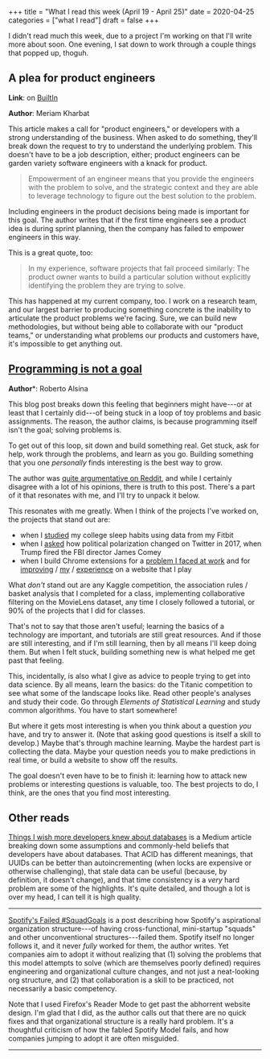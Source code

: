 +++
title = "What I read this week (April 19 - April 25)"
date = 2020-04-25
categories = ["what I read"]
draft = false
+++

I didn't read much this week, due to a project I'm working on that I'll write more about soon. One evening, I sat down to work through a couple things that popped up, thoguh.

<!--more-->

## A plea for product engineers
**Link**: on [BuiltIn](https://builtin.com/software-engineering-perspectives/product-engineers)

**Author**: Meriam Kharbat

This article makes a call for "product engineers," or developers with a strong understanding of the business. When asked to do something, they'll break down the request to try to understand the underlying problem. This doesn't have to be a job description, either; product engineers can be garden variety software engineers with a knack for product.

> Empowerment of an engineer means that you provide the engineers with the problem to solve, and the strategic context and they are able to leverage technology to figure out the best solution to the problem.

Including engineers in the product decisions being made is important for this goal. The author writes that if the first time engineers see a product idea is during sprint planning, then the company has failed to empower engineers in this way.

This is a great quote, too:

> In my experience, software projects that fail proceed similarly: The product owner wants to build a particular solution without explicitly identifying the problem they are trying to solve.

This has happened at my current company, too. I work on a research team, and our largest barrier to producing something concrete is the inability to articulate the product problems we're facing. Sure, we can build new methodologies, but without being able to collaborate with our "product teams," or understanding what problems our products and customers have, it's impossible to get anything out.


## [Programming is not a goal](http://ralsina.me/weblog/posts/programming-is-not-a-goal.html)
**Author***: Roberto Alsina

This blog post breaks down this feeling that beginners might have---or at least that I certainly did---of being stuck in a loop of toy problems and basic assignments. The reason, the author claims, is because programming itself isn't the goal; solving problems is.

To get out of this loop, sit down and build something real. Get stuck, ask for help, work through the problems, and learn as you go. Building something that you one *personally* finds interesting is the best way to grow.

The author was [quite argumentative on Reddit](https://old.reddit.com/r/programming/comments/g7bdzo/programming_is_not_a_goal/), and while I certainly disagree with a lot of his opinions, there is truth to this post. There's a part of it that resonates with me, and I'll try to unpack it below.

This resonates with me greatly. When I think of the projects I've worked on, the projects that stand out are:
 * when I [studied](https://github.com/tuchandra/sleep-analysis) my college sleep habits using data from my Fitbit
 * when I [asked](https://github.com/tuchandra/red-tweet-blue-tweet) how political polarization changed on Twitter in 2017, when Trump fired the FBI director James Comey
 * when I build Chrome extensions for a [problem I faced at work](https://github.com/tuchandra/footprints-selector) and for [improving](https://github.com/tuchandra/cc-ce-shortcuts) / [my](https://github.com/tuchandra/cc-easter) / [experience](https://github.com/tuchandra/cc-harvest) on a website that I play

What *don't* stand out are any Kaggle competition, the association rules / basket analysis that I completed for a class, implementing collaborative filtering on the MovieLens dataset, any time I closely followed a tutorial, or 90% of the projects that I did for classes.

That's not to say that those aren't useful; learning the basics of a technology are important, and tutorials are still great resources. And if those are still interesting, and if I'm still learning, then by all means I'll keep doing them. But when I felt stuck, building something new is what helped me get past that feeling.

This, incidentally, is also what I give as advice to people trying to get into data science. By all means, learn the basics: do the Titanic competition to see what some of the landscape looks like. Read other people's analyses and study their code. Go through *Elements of Statistical Learning* and study common algorithms. You have to start somewhere!

But where it gets most interesting is when you think about a question *you* have, and try to answer it. (Note that asking good questions is itself a skill to develop.) Maybe that's through machine learning. Maybe the hardest part is collecting the data. Maybe your question needs you to make predictions in real time, or build a website to show off the results.

The goal doesn't even have to be to finish it: learning how to attack new problems or interesting questions is valuable, too. The best projects to do, I think, are the ones that you find most interesting.


## Other reads
[Things I wish more developers knew about databases](https://medium.com/@rakyll/things-i-wished-more-developers-knew-about-databases-2d0178464f78) is a Medium article breaking down some assumptions and commonly-held beliefs that developers have about databases. That ACID has different meanings, that UUIDs can be better than autoincrementing (when locks are expensive or otherwise challenging), that stale data can be useful (because, by definition, it doesn't change), and that time consistency is a *very* hard problem are some of the highlights. It's quite detailed, and though a lot is over my head, I can tell it is high quality.

---

[Spotify's Failed #SquadGoals](https://www.jeremiahlee.com/posts/failed-squad-goals/) is a post describing how Spotify's aspirational organization structure---of having cross-functional, mini-startup "squads" and other unconventional structures---failed them. Spotify itself no longer follows it, and it never *fully* worked for them, the author writes. Yet companies aim to adopt it without realizing that (1) solving the problems that this model attempts to solve (which are themselves poorly defined) requires engineering and organizational culture changes, and not just a neat-looking org structure, and (2) that collaboration is a skill to be practiced, not necessarily a basic competency.

Note that I used Firefox's Reader Mode to get past the abhorrent website design. I'm glad that I did, as the author calls out that there are no quick fixes and that organizational structure is a really hard problem. It's a thoughtful criticism of how the fabled Spotify Model fails, and how companies jumping to adopt it are often misguided.

---

